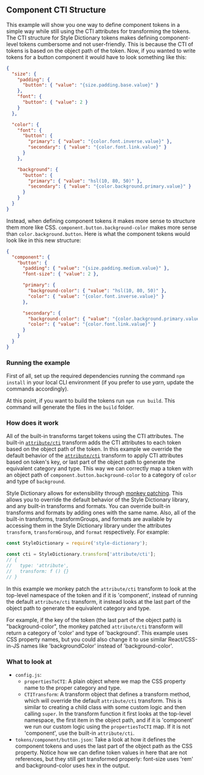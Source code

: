 ## Component CTI Structure

This example will show you one way to define component tokens in a simple way while still using the CTI attributes for transforming the tokens. The CTI structure for Style Dictionary tokens makes defining component-level tokens cumbersome and not user-friendly. This is because the CTI of tokens is based on the object path of the token. Now, if you wanted to write tokens for a button component it would have to look something like this:

```json
{
  "size": {
    "padding": {
      "button": { "value": "{size.padding.base.value}" }
    },
    "font": {
      "button": { "value": 2 }
    }
  },

  "color": {
    "font": {
      "button": {
        "primary": { "value": "{color.font.inverse.value}" },
        "secondary": { "value": "{color.font.link.value}" }
      }
    },

    "background": {
      "button": {
        "primary": { "value": "hsl(10, 80, 50)" },
        "secondary": { "value": "{color.background.primary.value}" }
      }
    }
  }
}
```

Instead, when defining component tokens it makes more sense to structure them more like CSS. `component.button.background-color` makes more sense than `color.background.button`. Here is what the component tokens would look like in this new structure:

```json
{
  "component": {
    "button": {
      "padding": { "value": "{size.padding.medium.value}" },
      "font-size": { "value": 2 },

      "primary": {
        "background-color": { "value": "hsl(10, 80, 50)" },
        "color": { "value": "{color.font.inverse.value}" }
      },

      "secondary": {
        "background-color": { "value": "{color.background.primary.value}" },
        "color": { "value": "{color.font.link.value}" }
      }
    }
  }
}
```

### Running the example

First of all, set up the required dependencies running the command `npm install` in your local CLI environment (if you prefer to use _yarn_, update the commands accordingly).

At this point, if you want to build the tokens run `npm run build`. This command will generate the files in the `build` folder.

### How does it work

All of the built-in transforms target tokens using the CTI attributes. The built-in [`attribute/cti`](https://amzn.github.io/style-dictionary/#/transforms?id=attributecti) transform adds the CTI attributes to each token based on the object path of the token. In this example we override the default behavior of the [`attribute/cti`](https://amzn.github.io/style-dictionary/#/transforms?id=attributecti) transform to apply CTI attributes based on token's key, or last part of the object path to generate the equivalent category and type. This way we can correctly map a token with an object path of `component.button.background-color` to a category of `color` and type of `background`.

Style Dictionary allows for extensibility through [monkey patching](https://en.wikipedia.org/wiki/Monkey_patch). This allows you to override the default behavior of the Style Dictionary library, and any built-in transforms and formats. You can override built-in transforms and formats by adding ones with the same name. Also, all of the built-in transforms, transformGroups, and formats are available by accessing them in the Style Dictionary library under the attributes `transform`, `transformGroup`, and `format` respectively. For example:

```javascript
const StyleDictionary = require('style-dictionary');

const cti = StyleDictionary.transform['attribute/cti'];
// {
//   type: 'attribute',
//   transform: f () {}
// }
```

In this example we monkey patch the `attribute/cti` transform to look at the top-level namespace of the token and if it is 'component', instead of running the default `attribute/cti` transform, it instead looks at the last part of the object path to generate the equivalent category and type.

For example, if the key of the token (the last part of the object path) is "background-color", the monkey patched `attribute/cti` transform will return a category of 'color' and type of 'background'. This example uses CSS property names, but you could also change it to use similar React/CSS-in-JS names like 'backgroundColor' instead of 'background-color'.

### What to look at

- `config.js`:
  - `propertiesToCTI`: A plain object where we map the CSS property name to the proper category and type.
  - `CTITransform`: A transform object that defines a transform method, which will override the default `attribute/cti` transform. This is similar to creating a child class with some custom logic and then calling `super`. In the transform function it first looks at the top-level namespace, the first item in the object path, and if it is 'component' we run our custom logic using the `propertiesToCTI` map. If it is not 'component', use the built-in `attribute/cti`.
- `tokens/component/button.json`: Take a look at how it defines the component tokens and uses the last part of the object path as the CSS property. Notice how we can define token values in here that are not references, but they still get transformed properly: font-size uses 'rem' and background-color uses hex in the output.
